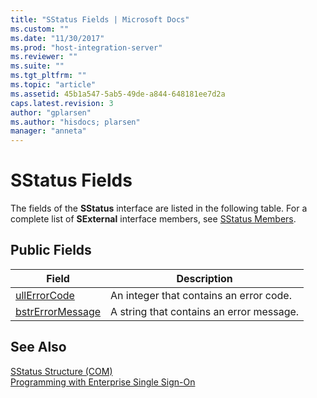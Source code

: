 ```yaml
---
title: "SStatus Fields | Microsoft Docs"
ms.custom: ""
ms.date: "11/30/2017"
ms.prod: "host-integration-server"
ms.reviewer: ""
ms.suite: ""
ms.tgt_pltfrm: ""
ms.topic: "article"
ms.assetid: 45b1a547-5ab5-49de-a844-648181ee7d2a
caps.latest.revision: 3
author: "gplarsen"
ms.author: "hisdocs; plarsen"
manager: "anneta"
---
```

# SStatus Fields
The fields of the **SStatus** interface are listed in the following table. For a complete list of **SExternal** interface members, see [SStatus Members](../esso/sstatus-members.md).  
  
## Public Fields  
  
|Field|Description|  
|-----------|-----------------|  
|[ullErrorCode](../esso/sstatus-ullerrorcode-field.md)|An integer that contains an error code.|  
|[bstrErrorMessage](../esso/sstatus-bstrerrormessage-field.md)|A string that contains an error message.|  
  
## See Also  
 [SStatus Structure (COM)](../esso/sstatus-structure-com.md)   
 [Programming with Enterprise Single Sign-On](../esso/programming-with-enterprise-single-sign-on.md)
